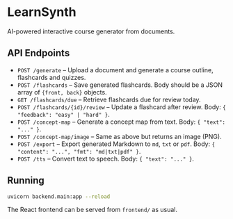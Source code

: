 # LearnSynth

AI-powered interactive course generator from documents.

## API Endpoints

- `POST /generate` – Upload a document and generate a course outline, flashcards and quizzes.
- `POST /flashcards` – Save generated flashcards. Body should be a JSON array of `{front, back}` objects.
- `GET /flashcards/due` – Retrieve flashcards due for review today.
- `POST /flashcards/{id}/review` – Update a flashcard after review. Body: `{ "feedback": "easy" | "hard" }`.
- `POST /concept-map` – Generate a concept map from text. Body: `{ "text": "..." }`.
- `POST /concept-map/image` – Same as above but returns an image (PNG).
- `POST /export` – Export generated Markdown to `md`, `txt` or `pdf`. Body: `{ "content": "...", "fmt": "md|txt|pdf" }`.
- `POST /tts` – Convert text to speech. Body: `{ "text": "..." }`.

## Running

```bash
uvicorn backend.main:app --reload
```

The React frontend can be served from `frontend/` as usual.
